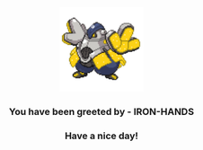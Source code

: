 <p align="center">
            <img src="https://raw.githubusercontent.com/PokeAPI/sprites/master/sprites/pokemon/992.png" width="150" height="150">
          </p>
          <h3 align="center">You have been greeted by - <b>IRON-HANDS</b></h3>
          <h3 align="center">Have a nice day!</h3>
